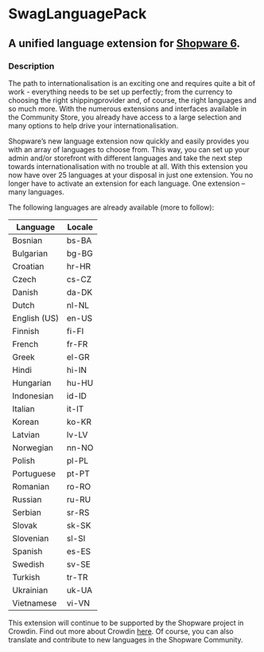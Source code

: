 # SwagLanguagePack

## A unified language extension for [Shopware 6](https://github.com/shopware/shopware).

### Description

The path to internationalisation is an exciting one and requires quite a bit of work - everything needs to be set up
perfectly; from the currency to choosing the right shippingprovider and, of course, the right languages and so much
more. With the numerous extensions and interfaces available in the Community Store, you already have access to a large
selection and many options to help drive your internationalisation.

Shopware’s new language extension now quickly and easily provides you with an array of languages to choose from. This
way, you can set up your admin and/or storefront with different languages and take the next step towards
internationalisation with no trouble at all. With this extension you now have over 25 languages at your disposal in just
one extension. You no longer have to activate an extension for each language. One extension – many languages.

The following languages are already available (more to follow):

| Language      | Locale |
|---------------|--------|
| Bosnian       | bs-BA  |
| Bulgarian     | bg-BG  |
| Croatian      | hr-HR  |
| Czech         | cs-CZ  |
| Danish        | da-DK  |
| Dutch         | nl-NL  |
| English (US)  | en-US  |
| Finnish       | fi-FI  |
| French        | fr-FR  |
| Greek         | el-GR  |
| Hindi         | hi-IN  |
| Hungarian     | hu-HU  |
| Indonesian    | id-ID  |
| Italian       | it-IT  |
| Korean        | ko-KR  |
| Latvian       | lv-LV  |
| Norwegian     | nn-NO  |
| Polish        | pl-PL  |
| Portuguese    | pt-PT  |
| Romanian      | ro-RO  |
| Russian       | ru-RU  |
| Serbian       | sr-RS  |
| Slovak        | sk-SK  |
| Slovenian     | sl-SI  |
| Spanish       | es-ES  |
| Swedish       | sv-SE  |
| Turkish       | tr-TR  |
| Ukrainian     | uk-UA  |
| Vietnamese    | vi-VN  |

This extension will continue to be supported by the Shopware project in Crowdin. Find out more about
Crowdin [here](https://crowdin.com/project/shopware6). Of course, you can also translate and contribute to new languages
in the Shopware Community.
